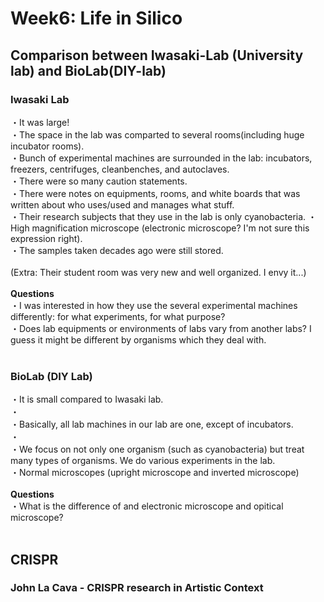 # Week6: Life in Silico

## Comparison between Iwasaki-Lab (University lab) and BioLab(DIY-lab)
### Iwasaki Lab
・It was large!<br/>
・The space in the lab was comparted to several rooms(including huge incubator rooms).<br/>
・Bunch of experimental machines are surrounded in the lab: incubators, freezers, centrifuges, cleanbenches, and autoclaves. <br/>
・There were so many caution statements.<br/>
・There were notes on equipments, rooms, and white boards that was written about who uses/used and manages what stuff.<br/>
・Their research subjects that they use in the lab is only cyanobacteria.
・High magnification microscope (electronic microscope? I'm not sure this expression right).<br/>
・The samples taken decades ago were still stored. <br/>
<br/>
(Extra: Their student room was very new and well organized. I envy it...)<br/>
<br/>
**Questions**<br/>
・I was interested in how they use the several experimental machines differently: for what experiments, for what purpose?<br/>
・Does lab equipments or environments of labs vary from another labs? I guess it might be different by organisms which they deal with.<br/>
<br/>
### BioLab (DIY Lab)
・It is small compared to Iwasaki lab.<br/>
・<br/>
・Basically, all lab machines in our lab are one, except of incubators.<br/>
・<br/>
・We focus on not only one organism (such as cyanobacteria) but treat many types of organisms. We do various experiments in the lab.<br/>
・Normal microscopes (upright microscope and inverted microscope)<br/>
<br/>
**Questions**<br/>
・What is the difference of and electronic microscope and opitical microscope?<br/>
<br/>
## CRISPR
### John La Cava - CRISPR research in Artistic Context
<br/>
